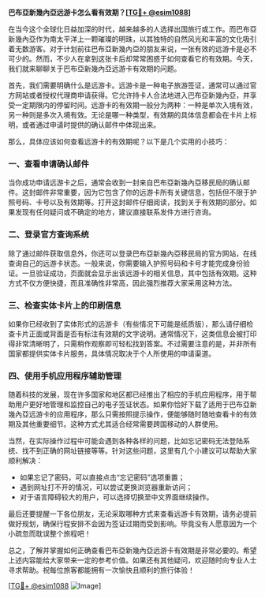 **巴布亞新幾內亞远游卡怎么看有效期？[[TG💪+ @esim1088](https://t.me/s/esim1088)]**

在当今这个全球化日益加深的时代，越来越多的人选择出国旅行或工作。而巴布亞新幾內亞作为南太平洋上一颗璀璨的明珠，以其独特的自然风光和丰富的文化吸引着无数游客。对于计划前往巴布亞新幾內亞的朋友来说，一张有效的远游卡是必不可少的。然而，不少人在拿到这张卡后却常常困惑于如何查看它的有效期。今天，我们就来聊聊关于巴布亞新幾內亞远游卡有效期的问题。

首先，我们需要明确什么是远游卡。远游卡是一种电子旅游签证，通常可以通过官方网站或者授权代理商申请获得。它允许持卡人合法地进入巴布亞新幾內亞，并享受一定期限内的停留时间。远游卡的有效期一般分为两种：一种是单次入境有效，另一种则是多次入境有效。无论是哪一种类型，有效期的具体信息都会在卡片上标明，或者通过申请时提供的确认邮件中体现出来。

那么，具体应该如何查看远游卡的有效期呢？以下是几个实用的小技巧：

### 一、查看申请确认邮件

当你成功申请远游卡之后，通常会收到一封来自巴布亞新幾內亞移民局的确认邮件。这封邮件非常重要，因为它包含了你的远游卡所有关键信息，包括但不限于护照号码、卡号以及有效期等。打开这封邮件仔细阅读，找到关于有效期的部分。如果发现有任何疑问或不确定的地方，建议直接联系发件方进行咨询。

### 二、登录官方查询系统

除了通过邮件获取信息外，你还可以登录巴布亞新幾內亞移民局的官方网站，在线查询自己的远游卡状态。一般来说，你需要输入护照号码和卡号才能完成身份验证。一旦验证成功，页面就会显示出该远游卡的相关信息，其中包括有效期。这种方式不仅方便快捷，而且准确性非常高，因此强烈推荐大家采用这种方法。

### 三、检查实体卡片上的印刷信息

如果你已经收到了实体形式的远游卡（有些情况下可能是纸质版），那么请仔细检查卡片正面或背面是否有标注有效期的文字说明。通常情况下，这类信息会被打印得非常清晰明了，只需稍作观察即可轻松找到答案。不过需要注意的是，并非所有国家都提供实体卡片服务，具体情况取决于个人所使用的申请渠道。

### 四、使用手机应用程序辅助管理

随着科技的发展，现在许多国家和地区都已经推出了相应的手机应用程序，用于帮助用户更好地管理和监控自己的电子签证状态。如果你恰好下载了适用于巴布亞新幾內亞远游卡的应用程序，那么只需按照提示操作，便能够随时随地查看卡的有效期及其他重要细节。这种方式尤其适合经常需要跨国移动的人群使用。

当然，在实际操作过程中可能会遇到各种各样的问题，比如忘记密码无法登陆系统、找不到正确的网址链接等等。针对这些问题，这里有几个小建议可以帮助大家顺利解决：

- 如果忘记了密码，可以直接点击“忘记密码”选项重置；
- 遇到网址打不开的情况，可以尝试更换浏览器重新访问；
- 对于语言障碍较大的用户，可以选择切换至中文界面继续操作。

最后还要提醒一下各位朋友，无论采取哪种方式来查看远游卡有效期，请务必提前做好规划，确保行程安排不会因为签证过期而受到影响。毕竟没有人愿意因为一个小疏忽而耽误整个旅程吧！

总之，了解并掌握如何正确查看巴布亞新幾內亞远游卡有效期是非常必要的。希望上述内容能给大家带来一定的参考价值。如果还有其他疑问，欢迎随时向专业人士寻求帮助。祝每位旅客都能拥有一次愉快且顺利的旅行体验！

[[TG💪+ @esim1088](https://t.me/s/esim1088) ![Image](https://i.postimg.cc/4NQfJmqS/Snipaste-2025-05-13-00-14-12.png)]